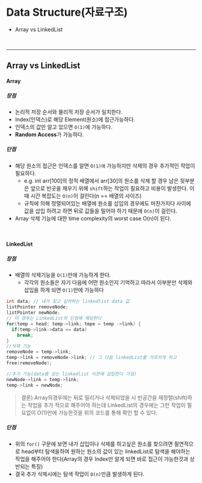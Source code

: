 # Data Structure(자료구조)

- Array vs LinkedList


</br>
<hr>

## Array vs LinkedList

#### Array

##### 장점 

- 논리적 저장 순서와 물리적 저장 순서가 일치한다.
- Index(인덱스)로 해당 Element(원소)에 접근가능하다.
- 인덱스의 값만 알고 있으면 `O(1)`에 가능하다.
- **Random Access**가 가능하다.

##### 단점

- 해당 원소의 접근은 인덱스를 알면 `O(1)에` 가능하지만 삭제의 경우 추가적인 작업이 필요하다.
	- e.g. int arr[100]의 정적 배열에서 arr[30]의 원소를 삭제 할 경우 남은 뒷부분은 앞으로 빈곳을 채우기 위헤 `shift`하는 작업이 필요하고 비용이 발생한다. 이때 시간 복잡도는 `O(n)`이 걸린다(n == 배열의 사이즈)
    - 규칙에 의해 정렬되어있는 배열에 원소를 삽입의 경우에도 마찬가지다 사이에 값을 삽입 하려고 하면 뒤로 값들을 밀어야 하기 때문에 `O(n)`이 걸린다.
- Array 삭제 기능에 대한 time complexity의 worst case O(n)이 된다.

</br>

#### LinkedList

##### 장점

- 배열의 삭제기능을 `O(1)`만에 가능하게 한다.
	- 각각의 원소들은 자기 다음에 어떤 원소인지 기억하고 따라서 이부분만 삭제와 삽입을 하게 되면 `O(1)`만에 가능하다
    
```c
int data; // 내가 찾고 싶어하는 linkedlist data 값
listPointer removeNode;
listPointer newNode;
// 이 경우는 LinkedList의 단점에 해당한다
for(temp = head; temp->link; tmpe = temp ->link) {
  if(temp->link->data == data)
    break;
}
//삭제 기능
removeNode = temp->link;
temp->link = removeNode->link; // 그 다음 linkedList를 가르키게 하고
free(removeNode);

//추가 기능(data를 갖는 linkedlist 이전에 삽입한다 가정)
newNode->link = temp->link;
temp->link = newNode;  

```

> 결론) Array의경우에는 뒤로 밀리거나 삭제되었을 시 빈공간을 재정렬(shift)하는 작업을 추가 적으로 해주어야 하는데 LinkedList의 경우에는 그런 작업이 필요없이 O(1)만에 가능한것을 위의 코드를 통해 확인 할 수 있다. 

##### 단점

- 위의 `for()` 구문에 보면 내가 삽입이나 삭제를 하고싶은 원소를 찾으려면 필연적으로 head부터 탐색을하여 원하는 원소의 값이 있는 linkedList로 탐색을 해야하는 작업을 해주어야 한다(Array의 경우 Index만 알게 되면 바로 접근이 가능한것과 상반되는 특징)
- 결국 추가 삭제시에는 탐색 작업이 `O(n)`만큼 발생하게 된다.
